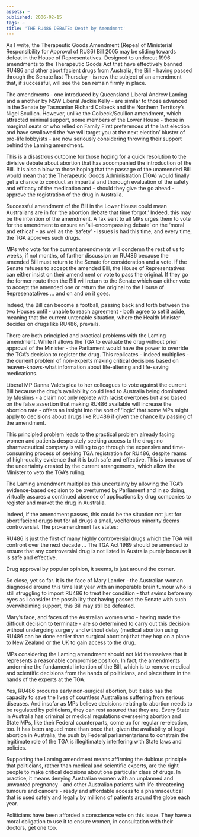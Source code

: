 ```yaml
---
assets: ~
published: 2006-02-15
tags: ~
title: 'THE RU486 DEBATE: Death by Amendment'
---
```

As I write, the Therapeutic Goods Amendment (Repeal of Ministerial
Responsibility for Approval of RU86) Bill 2005 may be sliding towards
defeat in the House of Representatives. Designed to undercut 1996
amendments to the Therapeutic Goods Act that have effectively banned
RU486 and other abortifacient drugs from Australia, the Bill - having
passed through the Senate last Thursday - is now the subject of an
amendment that, if successful, will see the ban remain firmly in place.

The amendments - one introduced by Queensland Liberal Andrew Laming and
a another by NSW Liberal Jackie Kelly - are similar to those advanced in
the Senate by Tasmanian Richard Colbeck and the Northern Territory’s
Nigel Scullion. However, unlike the Colbeck/Scullion amendment, which
attracted minimal support, some members of the Lower House - those in
marginal seats or who relied on Family First preferences at the last
election and have swallowed the ‘we will target you at the next
election’ bluster of pro-life lobbyists - are now seriously considering
throwing their support behind the Laming amendment.

This is a disastrous outcome for those hoping for a quick resolution to
the divisive debate about abortion that has accompanied the introduction
of the Bill. It is also a blow to those hoping that the passage of the
unamended Bill would mean that the Therapeutic Goods Administration
(TGA) would finally get a chance to conduct an impartial and thorough
evaluation of the safety and efficacy of the medication and - should
they give the go ahead - approve the registration of the drug in
Australia.

Successful amendment of the Bill in the Lower House could mean
Australians are in for ‘the abortion debate that time forgot.’ Indeed,
this may be the intention of the amendment. A fax sent to all MPs urges
them to vote for the amendment to ensure an ‘all-encompassing debate’ on
the ‘moral and ethical’ - as well as the ‘safety’ - issues is had this
time, and every time, the TGA approves such drugs.

MPs who vote for the current amendments will condemn the rest of us to
weeks, if not months, of further discussion on RU486 because the amended
Bill must return to the Senate for consideration and a vote. If the
Senate refuses to accept the amended Bill, the House of Representatives
can either insist on their amendment or vote to pass the original. If
they go the former route then the Bill will return to the Senate which
can either vote to accept the amended one or return the original to the
House of Represenatatives … and on and on it goes.

Indeed, the Bill can become a football, passing back and forth between
the two Houses until - unable to reach agreement - both agree to set it
aside, meaning that the current untenable situation, where the Health
Minister decides on drugs like RU486, prevails.

There are both principled and practical problems with the Laming
amendment. While it allows the TGA to evaluate the drug without prior
approval of the Minister - the Parliament would have the power to
override the TGA’s decision to register the drug. This replicates -
indeed multiplies - the current problem of non-experts making critical
decisions based on heaven-knows-what information about life-altering and
life-saving medications.

Liberal MP Danna Vale’s plea to her colleagues to vote against the
current Bill because the drug’s availability could lead to Australia
being dominated by Muslims - a claim not only replete with racist
overtones but also based on the false assertion that making RU486
available will increase the abortion rate - offers an insight into the
sort of ‘logic’ that some MPs might apply to decisions about drugs like
RU486 if given the chance by passing of the amendment.

This principled problem leads to the practical problem already facing
women and patients desperately seeking access to the drug: no
pharmaceutical company is willing to go through the expensive and
time-consuming process of seeking TGA registration for RU486, despite
reams of high-quality evidence that it is both safe and effective. This
is because of the uncertainty created by the current arrangements, which
allow the Minister to veto the TGA’s ruling.

The Laming amendment multiplies this uncertainty by allowing the TGA’s
evidence-based decision to be overturned by Parliament and in so doing,
virtually assures a continued absence of applications by drug companies
to register and market the drug in Australia.

Indeed, if the amendment passes, this could be the situation not just
for abortifacient drugs but for all drugs a small, vociferous minority
deems controversial. The pro-amendment fax states:

RU486 is just the first of many highly controversial drugs which the TGA
will confront over the next decade … The TGA Act 1989 should be amended
to ensure that any controversial drug is not listed in Australia purely
because it is safe and effective.

Drug approval by popular opinion, it seems, is just around the corner.

So close, yet so far. It is the face of Mary Lander - the Australian
woman diagnosed around this time last year with an inoperable brain
tumour who is still struggling to import RU486 to treat her condition -
that swims before my eyes as I consider the possibility that having
passed the Senate with such overwhelming support, this Bill may still be
defeated.

Mary’s face, and faces of the Australian women who - having made the
difficult decision to terminate - are so determined to carry out this
decision without undergoing surgery and without delay (medical abortion
using RU486 can be done earlier than surgical abortion) that they hop on
a plane to New Zealand or the UK to gain access to the drug.

MPs considering the Laming amendment should not kid themselves that it
represents a reasonable compromise position. In fact, the amendments
undermine the fundamental intention of the Bill, which is to remove
medical and scientific decisions from the hands of politicians, and
place them in the hands of the experts at the TGA.

Yes, RU486 procures early non-surgical abortion, but it also has the
capacity to save the lives of countless Australians suffering from
serious diseases. And insofar as MPs believe decisions relating to
abortion needs to be regulated by politicians, they can rest assured
that they are. Every State in Australia has criminal or medical
regulations overseeing abortion and State MPs, like their Federal
counterparts, come up for regular re-election, too. It has been argued
more than once that, given the availability of legal abortion in
Australia, the push by Federal parliamentarians to constrain the
legitimate role of the TGA is illegitimately interfering with State laws
and policies.

Supporting the Laming amendment means affirming the dubious principle
that politicians, rather than medical and scientific experts, are the
right people to make critical decisions about one particular class of
drugs. In practice, it means denying Australian women with an unplanned
and unwanted pregnancy - and other Australian patients with
life-threatening tumours and cancers - ready and affordable access to a
pharmaceutical that is used safely and legally by millions of patients
around the globe each year.

Politicians have been afforded a conscience vote on this issue. They
have a moral obligation to use it to ensure women, in consultation with
their doctors, get one too.